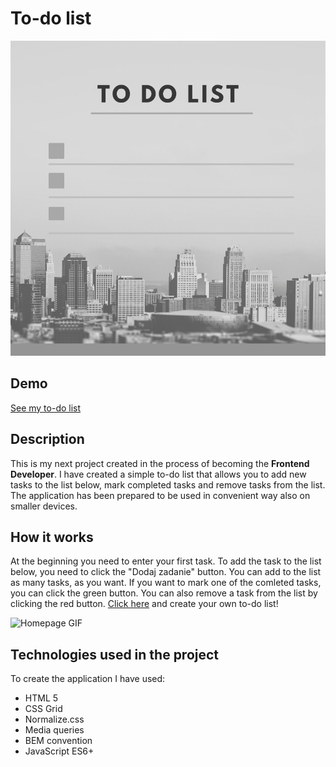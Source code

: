 # To-do list
![To-do list](https://raw.githubusercontent.com/justynaboesche/to-do-list/main/images/To-do-list2.png)
## Demo
[See my to-do list](https://justynaboesche.github.io/To-do-list/)
## Description
This is my next project created in the process of becoming the **Frontend Developer**. I have created a simple to-do list that allows you to add new tasks to the list below,
mark completed tasks and remove tasks from the list. The application has been prepared to be used in convenient way also on smaller devices.
## How it works
At the beginning you need to enter your first task. To add the task to the list below, you need to click the "Dodaj zadanie" button. You can add to the list as many tasks, as you want. If you want to mark one of the comleted tasks, you can click the green button. You can also remove a task from the list by clicking the red button.
[Click here](https://justynaboesche.github.io/To-do-list/) and create your own to-do list!

![Homepage GIF](images/CurrencyConventer.gif)
## Technologies used in the project
To create the application I have used:
- HTML 5
- CSS Grid
- Normalize.css
- Media queries
- BEM convention
- JavaScript ES6+

